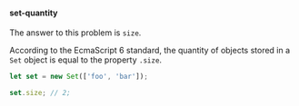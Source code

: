 #### set-quantity

The answer to this problem is `size`.

According to the EcmaScript 6 standard, the quantity of objects stored in a `Set` object is equal to the property `.size`.

```javascript
let set = new Set(['foo', 'bar']);

set.size; // 2;
```